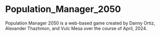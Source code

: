 # Population_Manager_2050

Population Manager 2050 is a web-based game created by Danny Ortiz, Alexander Thazhmon, and Vulc Mesa over the course of April, 2024.
